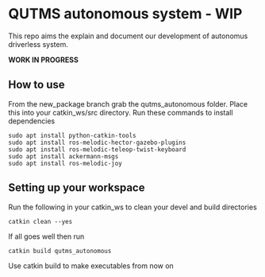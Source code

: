 # QUTMS autonomous system - WIP
This repo aims the explain and document our development of autonomus driverless system. 

__WORK IN PROGRESS__ 

## How to use
From the new_package branch grab the qutms_autonomous folder. Place this into your catkin_ws/src directory.
Run these commands to install dependencies
```
sudo apt install python-catkin-tools
sudo apt install ros-melodic-hector-gazebo-plugins
sudo apt install ros-melodic-teleop-twist-keyboard
sudo apt install ackermann-msgs
sudo apt install ros-melodic-joy
```

## Setting up your workspace
Run the following in your catkin_ws to clean your devel and build directories
```
catkin clean --yes
```
If all goes well then run
```
catkin build qutms_autonomous
```
Use catkin build to make executables from now on
